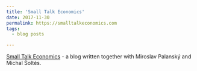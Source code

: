 ```yaml
---
title: 'Small Talk Economics'
date: 2017-11-30
permalink: https://smalltalkeconomics.com
tags:
  - blog posts

---
```

[Small Talk Economics](https://smalltalkeconomics.com) - a blog written together with Miroslav Palanský and Michal Šoltés.
